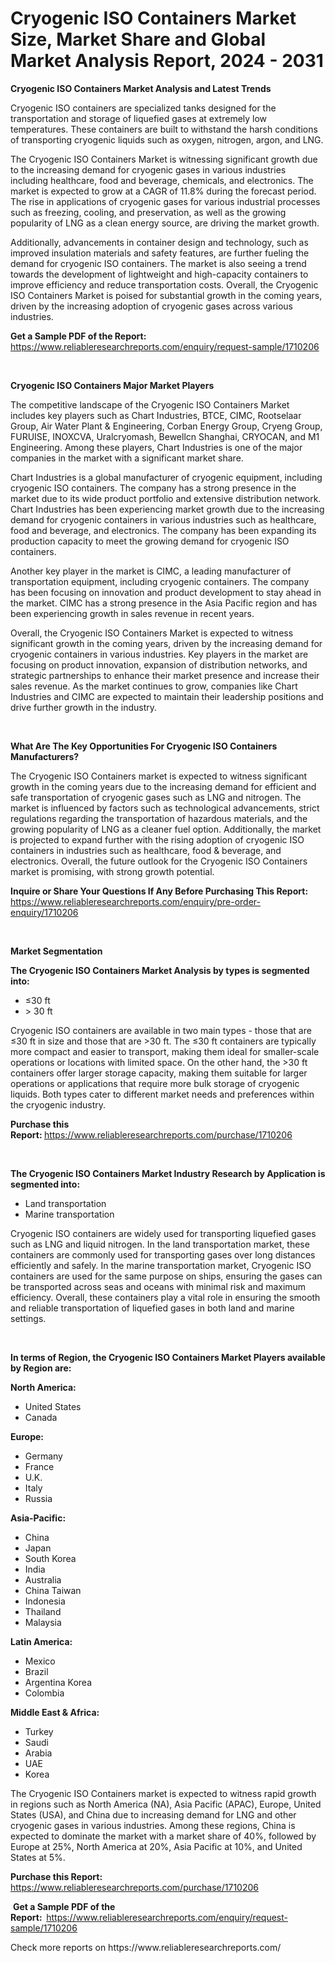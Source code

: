 <p><h1>Cryogenic ISO Containers Market Size, Market Share and Global Market Analysis Report, 2024 - 2031</h1></p><p><strong>Cryogenic ISO Containers Market Analysis and Latest Trends</strong></p>
<p><p>Cryogenic ISO containers are specialized tanks designed for the transportation and storage of liquefied gases at extremely low temperatures. These containers are built to withstand the harsh conditions of transporting cryogenic liquids such as oxygen, nitrogen, argon, and LNG.</p><p>The Cryogenic ISO Containers Market is witnessing significant growth due to the increasing demand for cryogenic gases in various industries including healthcare, food and beverage, chemicals, and electronics. The market is expected to grow at a CAGR of 11.8% during the forecast period. The rise in applications of cryogenic gases for various industrial processes such as freezing, cooling, and preservation, as well as the growing popularity of LNG as a clean energy source, are driving the market growth.</p><p>Additionally, advancements in container design and technology, such as improved insulation materials and safety features, are further fueling the demand for cryogenic ISO containers. The market is also seeing a trend towards the development of lightweight and high-capacity containers to improve efficiency and reduce transportation costs. Overall, the Cryogenic ISO Containers Market is poised for substantial growth in the coming years, driven by the increasing adoption of cryogenic gases across various industries.</p></p>
<p><strong>Get a Sample PDF of the Report:&nbsp;</strong> <a href="https://www.reliableresearchreports.com/enquiry/request-sample/1710206">https://www.reliableresearchreports.com/enquiry/request-sample/1710206</a></p>
<p>&nbsp;</p>
<p><strong>Cryogenic ISO Containers Major Market Players</strong></p>
<p><p>The competitive landscape of the Cryogenic ISO Containers Market includes key players such as Chart Industries, BTCE, CIMC, Rootselaar Group, Air Water Plant & Engineering, Corban Energy Group, Cryeng Group, FURUISE, INOXCVA, Uralcryomash, Bewellcn Shanghai, CRYOCAN, and M1 Engineering. Among these players, Chart Industries is one of the major companies in the market with a significant market share.</p><p>Chart Industries is a global manufacturer of cryogenic equipment, including cryogenic ISO containers. The company has a strong presence in the market due to its wide product portfolio and extensive distribution network. Chart Industries has been experiencing market growth due to the increasing demand for cryogenic containers in various industries such as healthcare, food and beverage, and electronics. The company has been expanding its production capacity to meet the growing demand for cryogenic ISO containers.</p><p>Another key player in the market is CIMC, a leading manufacturer of transportation equipment, including cryogenic containers. The company has been focusing on innovation and product development to stay ahead in the market. CIMC has a strong presence in the Asia Pacific region and has been experiencing growth in sales revenue in recent years.</p><p>Overall, the Cryogenic ISO Containers Market is expected to witness significant growth in the coming years, driven by the increasing demand for cryogenic containers in various industries. Key players in the market are focusing on product innovation, expansion of distribution networks, and strategic partnerships to enhance their market presence and increase their sales revenue. As the market continues to grow, companies like Chart Industries and CIMC are expected to maintain their leadership positions and drive further growth in the industry.</p></p>
<p>&nbsp;</p>
<p><strong>What Are The Key Opportunities For Cryogenic ISO Containers Manufacturers?</strong></p>
<p><p>The Cryogenic ISO Containers market is expected to witness significant growth in the coming years due to the increasing demand for efficient and safe transportation of cryogenic gases such as LNG and nitrogen. The market is influenced by factors such as technological advancements, strict regulations regarding the transportation of hazardous materials, and the growing popularity of LNG as a cleaner fuel option. Additionally, the market is projected to expand further with the rising adoption of cryogenic ISO containers in industries such as healthcare, food & beverage, and electronics. Overall, the future outlook for the Cryogenic ISO Containers market is promising, with strong growth potential.</p></p>
<p><strong>Inquire or Share Your Questions If Any Before Purchasing This Report:</strong> <a href="https://www.reliableresearchreports.com/enquiry/pre-order-enquiry/1710206">https://www.reliableresearchreports.com/enquiry/pre-order-enquiry/1710206</a></p>
<p>&nbsp;</p>
<p><strong>Market Segmentation</strong></p>
<p><strong>The Cryogenic ISO Containers Market Analysis by types is segmented into:</strong></p>
<p><ul><li>≤30 ft</li><li>> 30 ft</li></ul></p>
<p><p>Cryogenic ISO containers are available in two main types - those that are ≤30 ft in size and those that are >30 ft. The ≤30 ft containers are typically more compact and easier to transport, making them ideal for smaller-scale operations or locations with limited space. On the other hand, the >30 ft containers offer larger storage capacity, making them suitable for larger operations or applications that require more bulk storage of cryogenic liquids. Both types cater to different market needs and preferences within the cryogenic industry.</p></p>
<p><strong>Purchase this Report:&nbsp;</strong><a href="https://www.reliableresearchreports.com/purchase/1710206">https://www.reliableresearchreports.com/purchase/1710206</a></p>
<p>&nbsp;</p>
<p><strong>The Cryogenic ISO Containers Market Industry Research by Application is segmented into:</strong></p>
<p><ul><li>Land transportation</li><li>Marine transportation</li></ul></p>
<p><p>Cryogenic ISO containers are widely used for transporting liquefied gases such as LNG and liquid nitrogen. In the land transportation market, these containers are commonly used for transporting gases over long distances efficiently and safely. In the marine transportation market, Cryogenic ISO containers are used for the same purpose on ships, ensuring the gases can be transported across seas and oceans with minimal risk and maximum efficiency. Overall, these containers play a vital role in ensuring the smooth and reliable transportation of liquefied gases in both land and marine settings.</p></p>
<p>&nbsp;</p>
<p><strong>In terms of Region, the Cryogenic ISO Containers Market Players available by Region are:</strong></p>
<p>
    <p> <strong> North America: </strong>
        <ul>
            <li>United States</li>
            <li>Canada</li>
        </ul>
        </p> 
    <p> <strong> Europe: </strong>
        <ul>
            <li>Germany</li>
            <li>France</li>
            <li>U.K.</li>
            <li>Italy</li>
            <li>Russia</li>
        </ul>
        </p> 
    <p> <strong> Asia-Pacific: </strong>
        <ul>
            <li>China</li>
            <li>Japan</li>
            <li>South Korea</li>
            <li>India</li>
            <li>Australia</li>
            <li>China Taiwan</li>
            <li>Indonesia</li>
            <li>Thailand</li>
            <li>Malaysia</li>
        </ul>
        </p> 
    <p> <strong> Latin America: </strong>
        <ul>
            <li>Mexico</li>
            <li>Brazil</li>
            <li>Argentina Korea</li>
            <li>Colombia</li>
        </ul>
        </p> 
    <p> <strong> Middle East & Africa: </strong>
        <ul>
            <li>Turkey</li>
            <li>Saudi</li>
            <li>Arabia</li>
            <li>UAE</li>
            <li>Korea</li>
        </ul>
    </p>
    </p>
<p><p>The Cryogenic ISO Containers market is expected to witness rapid growth in regions such as North America (NA), Asia Pacific (APAC), Europe, United States (USA), and China due to increasing demand for LNG and other cryogenic gases in various industries. Among these regions, China is expected to dominate the market with a market share of 40%, followed by Europe at 25%, North America at 20%, Asia Pacific at 10%, and United States at 5%.</p></p>
<p><strong>Purchase this Report: </strong><a href="https://www.reliableresearchreports.com/purchase/1710206">https://www.reliableresearchreports.com/purchase/1710206</a></p>
<p>&nbsp;<strong>Get a Sample PDF of the Report:&nbsp;&nbsp;</strong><a href="https://www.reliableresearchreports.com/enquiry/request-sample/1710206">https://www.reliableresearchreports.com/enquiry/request-sample/1710206</a></p>
<p><strong></strong></p>
<p>Check more reports on https://www.reliableresearchreports.com/</p>